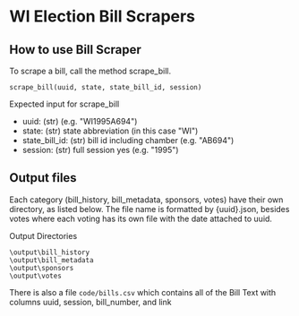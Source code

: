 # WI Election Bill Scrapers

## How to use Bill Scraper

To scrape a bill, call the method scrape_bill.

```
scrape_bill(uuid, state, state_bill_id, session)
```

Expected input for scrape_bill

- uuid: (str) (e.g. "WI1995A694")
- state: (str) state abbreviation (in this case "WI")
- state_bill_id: (str) bill id including chamber (e.g. "AB694")
- session: (str) full session yes (e.g. "1995")

## Output files

Each category (bill_history, bill_metadata, sponsors, votes) have their own directory, as listed below. The file name is formatted by {uuid}.json, besides votes where each voting has its own file with the date attached to uuid.

Output Directories

```
\output\bill_history
\output\bill_metadata
\output\sponsors
\output\votes
```

There is also a file `code/bills.csv` which contains all of the Bill Text with columns uuid, session, bill_number, and link
